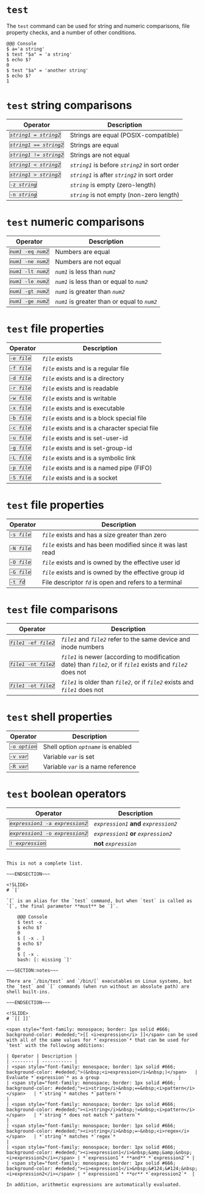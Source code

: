 <!SLIDE>
# `test`

The `test` command can be used for string and numeric comparisons, file property checks, and a number of other conditions.

    @@@ Console
    $ a='a string'
    $ test "$a" = 'a string'
    $ echo $?
    0
    $ test "$a" = 'another string'
    $ echo $?
    1

<!SLIDE>
# `test` string comparisons

| Operator | Description |
| -------- | ----------- |
| <span style="font-family: monospace; border: 1px solid #666; background-color: #ededed;"><i>string1</i>&nbsp;=&nbsp;<i>string2</i></span>    | Strings are equal (POSIX-compatible)            |
| <span style="font-family: monospace; border: 1px solid #666; background-color: #ededed;"><i>string1</i>&nbsp;==&nbsp;<i>string2</i></span>   | Strings are equal                               |
| <span style="font-family: monospace; border: 1px solid #666; background-color: #ededed;"><i>string1</i>&nbsp;!=&nbsp;<i>string2</i></span>   | Strings are not equal                           |
| <span style="font-family: monospace; border: 1px solid #666; background-color: #ededed;"><i>string1</i>&nbsp;&lt;&nbsp;<i>string2</i></span> | *`string1`* is before *`string2`* in sort order |
| <span style="font-family: monospace; border: 1px solid #666; background-color: #ededed;"><i>string1</i>&nbsp;&gt;&nbsp;<i>string2</i></span> | *`string1`* is after *`string2`* in sort order  |
| <span style="font-family: monospace; border: 1px solid #666; background-color: #ededed;">-z&nbsp;<i>string</i></span>                        | *`string`* is empty (zero-length)               |
| <span style="font-family: monospace; border: 1px solid #666; background-color: #ededed;">-n&nbsp;<i>string</i></span>                        | *`string`* is not empty (non-zero length)       |

<!SLIDE>
# `test` numeric comparisons

| Operator | Description |
| -------- | ----------- |
| <span style="font-family: monospace; border: 1px solid #666; background-color: #ededed;"><i>num1</i>&nbsp;-eq&nbsp;<i>num2</i></span> | Numbers are equal                             |
| <span style="font-family: monospace; border: 1px solid #666; background-color: #ededed;"><i>num1</i>&nbsp;-ne&nbsp;<i>num2</i></span> | Numbers are not equal                         |
| <span style="font-family: monospace; border: 1px solid #666; background-color: #ededed;"><i>num1</i>&nbsp;-lt&nbsp;<i>num2</i></span> | *`num1`* is less than *`num2`*                |
| <span style="font-family: monospace; border: 1px solid #666; background-color: #ededed;"><i>num1</i>&nbsp;-le&nbsp;<i>num2</i></span> | *`num1`* is less than or equal to *`num2`*    |
| <span style="font-family: monospace; border: 1px solid #666; background-color: #ededed;"><i>num1</i>&nbsp;-gt&nbsp;<i>num2</i></span> | *`num1`* is greater than *`num2`*             |
| <span style="font-family: monospace; border: 1px solid #666; background-color: #ededed;"><i>num1</i>&nbsp;-ge&nbsp;<i>num2</i></span> | *`num1`* is greater than or equal to *`num2`* |

<!SLIDE>
# `test` file properties

| Operator | Description |
| -------- | ----------- |
| <span style="font-family: monospace; border: 1px solid #666; background-color: #ededed;">-e&nbsp;<i>file</i></span> | *`file`* exists                                 |
| <span style="font-family: monospace; border: 1px solid #666; background-color: #ededed;">-f&nbsp;<i>file</i></span> | *`file`* exists and is a regular file           |
| <span style="font-family: monospace; border: 1px solid #666; background-color: #ededed;">-d&nbsp;<i>file</i></span> | *`file`* exists and is a directory              |
| <span style="font-family: monospace; border: 1px solid #666; background-color: #ededed;">-r&nbsp;<i>file</i></span> | *`file`* exists and is readable                 |
| <span style="font-family: monospace; border: 1px solid #666; background-color: #ededed;">-w&nbsp;<i>file</i></span> | *`file`* exists and is writable                 |
| <span style="font-family: monospace; border: 1px solid #666; background-color: #ededed;">-x&nbsp;<i>file</i></span> | *`file`* exists and is executable               |
| <span style="font-family: monospace; border: 1px solid #666; background-color: #ededed;">-b&nbsp;<i>file</i></span> | *`file`* exists and is a block special file     |
| <span style="font-family: monospace; border: 1px solid #666; background-color: #ededed;">-c&nbsp;<i>file</i></span> | *`file`* exists and is a character special file |
| <span style="font-family: monospace; border: 1px solid #666; background-color: #ededed;">-u&nbsp;<i>file</i></span> | *`file`* exists and is set-user-id              |
| <span style="font-family: monospace; border: 1px solid #666; background-color: #ededed;">-g&nbsp;<i>file</i></span> | *`file`* exists and is set-group-id             |
| <span style="font-family: monospace; border: 1px solid #666; background-color: #ededed;">-L&nbsp;<i>file</i></span> | *`file`* exists and is a symbolic link          |
| <span style="font-family: monospace; border: 1px solid #666; background-color: #ededed;">-p&nbsp;<i>file</i></span> | *`file`* exists and is a named pipe (FIFO)      |
| <span style="font-family: monospace; border: 1px solid #666; background-color: #ededed;">-S&nbsp;<i>file</i></span> | *`file`* exists and is a socket                 |

<!SLIDE>
# `test` file properties

| Operator | Description |
| -------- | ----------- |
| <span style="font-family: monospace; border: 1px solid #666; background-color: #ededed;">-s&nbsp;<i>file</i></span> | *`file`* exists and has a size greater than zero             |
| <span style="font-family: monospace; border: 1px solid #666; background-color: #ededed;">-N&nbsp;<i>file</i></span> | *`file`* exists and has been modified since it was last read |
| <span style="font-family: monospace; border: 1px solid #666; background-color: #ededed;">-O&nbsp;<i>file</i></span> | *`file`* exists and is owned by the effective user id        |
| <span style="font-family: monospace; border: 1px solid #666; background-color: #ededed;">-G&nbsp;<i>file</i></span> | *`file`* exists and is owned by the effective group id       |
| <span style="font-family: monospace; border: 1px solid #666; background-color: #ededed;">-t&nbsp;<i>fd</i></span>   | File descriptor *`fd`* is open and refers to a terminal      |

<!SLIDE>
# `test` file comparisons

| Operator | Description |
| -------- | ----------- |
| <span style="font-family: monospace; border: 1px solid #666; background-color: #ededed;"><i>file1</i>&nbsp;&#8209;ef&nbsp;<i>file2</i></span> | *`file1`* and *`file2`* refer to the same device and inode numbers                                                |
| <span style="font-family: monospace; border: 1px solid #666; background-color: #ededed;"><i>file1</i>&nbsp;&#8209;nt&nbsp;<i>file2</i></span> | *`file1`* is newer (according to modification date) than *`file2`*, or if *`file1`* exists and *`file2`* does not |
| <span style="font-family: monospace; border: 1px solid #666; background-color: #ededed;"><i>file1</i>&nbsp;&#8209;ot&nbsp;<i>file2</i></span> | *`file1`* is older than *`file2`*, or if *`file2`* exists and *`file1`* does not                                  |

<!SLIDE>
# `test` shell properties

| Operator | Description |
| -------- | ----------- |
| <span style="font-family: monospace; border: 1px solid #666; background-color: #ededed;">-o&nbsp;<i>option</i></span> | Shell option *`optname`* is enabled  |
| <span style="font-family: monospace; border: 1px solid #666; background-color: #ededed;">-v&nbsp;<i>var</i></span>    | Variable *`var`* is set              |
| <span style="font-family: monospace; border: 1px solid #666; background-color: #ededed;">-R&nbsp;<i>var</i></span>    | Variable *`var`* is a name reference |

<!SLIDE>
# `test` boolean operators

| Operator | Description |
| -------- | ----------- |
| <span style="font-family: monospace; border: 1px solid #666; background-color: #ededed;"><i>expression1</i>&nbsp;&#8209;a&nbsp;<i>expression2</i></span> | *`expression1`* **and** *`expression2`* |
| <span style="font-family: monospace; border: 1px solid #666; background-color: #ededed;"><i>expression1</i>&nbsp;&#8209;o&nbsp;<i>expression2</i></span> | *`expression1`* **or** *`expression2`*  |
| <span style="font-family: monospace; border: 1px solid #666; background-color: #ededed;">!&nbsp;<i>expression</i></span>                    | **not** *`expression`*                  |

~~~SECTION:notes~~~

This is not a complete list.

~~~ENDSECTION~~~

<!SLIDE>
# `[`

`[` is an alias for the `test` command, but when `test` is called as `[`, the final parameter **must** be `]`.

    @@@ Console
    $ test -x .
    $ echo $?
    0
    $ [ -x . ]
    $ echo $?
    0
    $ [ -x .
    bash: [: missing `]'

~~~SECTION:notes~~~

There are `/bin/test` and `/bin/[` executables on Linux systems, but the `test` and `[` commands (when run without an absolute path) are shell built-ins.

~~~ENDSECTION~~~

<!SLIDE>
# `[[ ]]`

<span style="font-family: monospace; border: 1px solid #666; background-color: #ededed;">[[ <i>expression</i> ]]</span> can be used with all of the same values for *`expression`* that can be used for `test` with the following additions:

| Operator | Description |
| -------- | ----------- |
| <span style="font-family: monospace; border: 1px solid #666; background-color: #ededed;">(&nbsp;<i>expression</i>&nbsp;)</span>   | Evaluate *`expression`* as a group                             |
| <span style="font-family: monospace; border: 1px solid #666; background-color: #ededed;"><i>string</i>&nbsp;==&nbsp;<i>pattern</i></span>   | *`string`* matches *`pattern`*                               |
| <span style="font-family: monospace; border: 1px solid #666; background-color: #ededed;"><i>string</i>&nbsp;!=&nbsp;<i>pattern</i></span>   | *`string`* does not match *`pattern`*                           |
| <span style="font-family: monospace; border: 1px solid #666; background-color: #ededed;"><i>string</i>&nbsp;=~&nbsp;<i>regex</i></span>   | *`string`* matches *`regex`*                               |
| <span style="font-family: monospace; border: 1px solid #666; background-color: #ededed;"><i>expression1</i>&nbsp;&amp;&amp;&nbsp;<i>expression2</i></span> | *`expression1`* **and** *`expression2`* |
| <span style="font-family: monospace; border: 1px solid #666; background-color: #ededed;"><i>expression1</i>&nbsp;&#124;&#124;&nbsp;<i>expression2</i></span> | *`expression1`* **or** *`expression2`*  |

In addition, arithmetic expressions are automatically evaluated.
